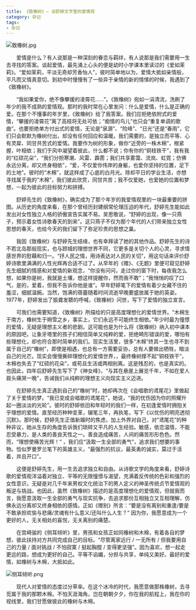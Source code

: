 ```yaml
---
title: 《致橡树》— 谈舒婷文字里的爱情观
category: 杂记
tags:
- 杂记
---
```


![致橡树.jpg](https://i.loli.net/2020/11/28/s7yK2CtU5xO3j4p.jpg)

&emsp;&emsp;爱情是什么？有人说那是一种深刻的眷恋与羁绊，有人说那是我们需要用一生去寻找的答案。谈起爱情，最先涌上心头的便是幼时小学课本里读过的《爱如茉莉》。“爱如茉莉，平淡无奇却芳香怡人”，彼时简单地以为，爱情大抵如亲情般，平凡而又情真意切。到初中时慢慢有了一些异于亲情的新的情愫的时候，我遇到了《致橡树》。

&emsp;&emsp;“我如果爱你，绝不像攀援的凌霄花……”。《致橡树》宛如一涓清流，洗刷了年少的我不成熟的爱情观。那时的我时常在心里发问：什么是爱情，什么是正确的爱。在那个不懂事的年岁里，《致橡树》给了我答案。我们应拒绝依附式的爱情，“攀援的凌霄花”离了高枝将无处可依；“痴情的鸟儿”也只会“重复单调的歌曲”。也要拒绝单方付出式的爱情，无论是“泉源”、“险峰”、“日光”还是“春雨”，它们只会默默为橡树付出，却没有任何回应和温暖。我们需要的，是独立而平等、心有灵犀、同甘共苦式的爱情。我要作为树的形象，做你“近旁的一株木棉”，根紧握，叶相依；我们于风中凝望着彼此，什么都不说；你有你的“铜枝铁干”，我有我的“红硕花朵”，“我们分担寒潮、风雷、霹雳；我们共享雾霭、流岚、虹霓；仿佛永远分离，却又终身相依”，“爱，不仅爱你伟岸的身躯，也爱你坚持的位置，足下的土地”。彼时的“木棉”，就这样成了心底的白月光。除却平日的学业生活，亦想寻找属于我的“木棉”，我们彼此欣赏，同甘共苦；我不仅爱她，也爱她的位置和梦想，一起为彼此的目标努力和拼搏。

&emsp;&emsp;舒婷先生的《致橡树》，确实成为了那个年岁的我爱情观里的一块最重要的拼图。从历史的角度来看，在那个曾经历封建纲常伦理压迫的年代，舒婷先生能如此发出对女性独立人格的骄傲宣告实属不易。吴思敬说，“舒婷的出现，像一只燕子，预示着女性诗歌春天的到来”。这只燕子不仅为那个年代的人们带来独立女性思想的春天，也给今天的我们留下了弥足珍贵的思想之巢。

&emsp;&emsp;我因《致橡树》与舒婷先生结缘，也有幸拜读了她的其他作品。舒婷先生的诗不若北岛那般现实，也与顾城的理想世界不同，它更多是关切个人的心灵，寻求情感世界的慰藉和归一。“抒人民之情，用诗表达对人民的关切”，用这句话来评价舒婷诗歌里满满的人性光辉再合适不过了。从早年的《赠》、《无题》里便可窥见舒婷先生细腻的情感和对爱情的新观念，“你没有问问，走过你的窗下时，每夜我怎么想，如果你是树，我就是土壤，想这样提醒你，然而我不敢”；“我悄悄的叹了口气，是的，爱着，但我不告诉你他是谁”。早年舒婷笔下的爱情有着少女藏不住的羞涩，细腻温婉。当然，饱满的蓓蕾随着时间流逝早晚要盛放属于她的英姿。1977年，舒婷发出了振聋发聩的呼喊，《致橡树》问世，写下了爱情的独立宣言。

&emsp;&emsp;可我们也需要知道，《致橡树》所描绘的只是高度理想化的爱情世界。“木棉生于南方，橡树生于朔雪之乡，事实上，它们永远不可能终生相依。”年少时最为憧憬的爱情，无疑是理想主义者的悲剧。这可能也是为什么将《致橡树》纳入初中课本的原因吧，让象牙塔里的孩子们相信简单又纯粹的爱，拒绝畸形错误的爱，哪怕有些理想化，却也符合那时简单的我们。现实生活里，很多“木棉”终其一生也寻不到属于自己的“橡树”，即使是相遇，也总有一方需要妥协，总有人要做出牺牲，暗淡自己的光芒。现实会慢慢撕碎理想化的爱情世界，，最终橡树撑不起“铜枝铁干”，木棉也失去了“红硕的花朵”，或苟且生活或两相别离。这是残忍的，也是真实的。也因此，四年后舒婷先生写下了《神女峰》，“与其在悬崖上展览千年，不如在爱人肩头痛哭一晚”，告诫我们从纯粹的理想主义向现实主义迈进。

&emsp;&emsp;在舒婷先生真正遇到自己的“橡树”时，她却再次在《会唱歌的鸢尾花》里做起了关于爱情的梦。“我已变成会唱歌的鸢尾花”，她说，“我的忧伤因为你的照耀升起一圈淡淡的光轮”。彼时的舒婷依旧和年轻时的我们一样，在初逢爱情时拥抱关乎理想的爱情。直至经历种种变革，辍笔三年，再执笔，写下《以忧伤的明亮透彻沉默》。那时候，舒婷先生正值新婚时的焦虑，加上外界对自己，对“鸢尾花”的种种非议，她从生存的角度告诉我们琐碎又平凡的人生经验。敏感，依恋温情，不能忍受暴力，是人类的善良天性之一。善良造成痛苦，人间的痛苦形形色色。然而，“理想使痛苦光辉！” ，我们应“汲取一生全部的勇气”，追求我们想要的事物。恰似罗曼罗兰笔下的英雄主义，“最强烈的抗议，最英勇的诚实，莫过于活着，并且开口”。

&emsp;&emsp;这便是舒婷先生，用一生去追求独立和自由。从诗歌文学的角度来看，舒婷诗歌的爱情观洋溢着对独立、平等的无限憧憬与渴望，充满着反传统的色彩和强烈的女性意识，无疑是对几千年来男权文化统治下的男人定义的神圣传统贞节爱情观的叛逆与挑战。也因此，虽然《致橡树》描述的是高度理想化的爱情观，但就我而言，我愿意汲取一生全部的勇气与现实抗争，去追求那份互相独立又互相理解，仿佛永远分离却又终身相依的感情。正如《赠别》所言：“要是没有离别和重逢/要是不敢承担欢愉与悲痛/灵魂有什么意义/还叫什么人生？” 因为你，我愿意成为一个更好的人，无关相处的喜悦，无关离别的痛楚。

&emsp;&emsp;在宫崎骏的《侧耳倾听》里，男孩和女孩正如同橡树和木棉，有着各自的梦想，彼此扶持对方共同完成自己的目标。“尽管离家远行 / 一无所有 / 但我要用自己的力量 / 面对挑战 / 不怕寂寞 / 挺起胸膛 / 变得更坚强”。因为喜欢，想一起走更远的路，想成为更好的自己。平等不谄媚，分担与共享，单纯又美好。最好的爱情，如橡树与木棉，大抵如此。

![侧耳倾听.png](https://i.loli.net/2020/11/28/j9Gw5ClNBAL6py1.jpg)

&emsp;&emsp;现代人对爱情的态度过分草率。在这个冰冷的时代，我愿意做那株橡树，去寻觅属于我的那颗木棉。不怕天涯海角，岂在朝朝夕夕，你在我的航程上，我在你的视线里，我们甘愿做彼此的橡树与木棉。